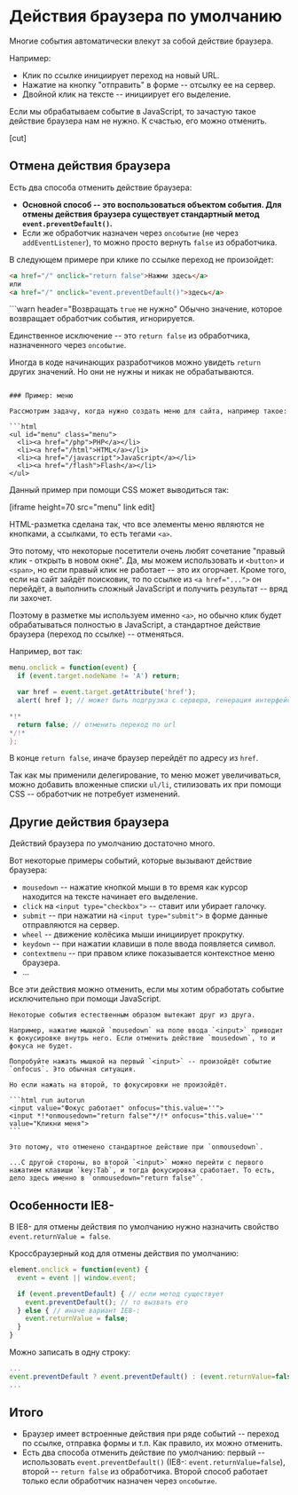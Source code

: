 # Действия браузера по умолчанию

Многие события автоматически влекут за собой действие браузера.

Например:

- Клик по ссылке инициирует переход на новый URL.
- Нажатие на кнопку "отправить" в форме -- отсылку ее на сервер.
- Двойной клик на тексте -- инициирует его выделение.

Если мы обрабатываем событие в JavaScript, то зачастую такое действие браузера нам не нужно. К счастью, его можно отменить.

[cut]

## Отмена действия браузера

Есть два способа отменить действие браузера:

- **Основной способ -- это воспользоваться объектом события. Для отмены действия браузера существует стандартный метод `event.preventDefault()`.**
- Если же обработчик назначен через `onсобытие` (не через `addEventListener`), то можно просто вернуть `false` из обработчика.

В следующем примере при клике по ссылке переход не произойдет:

```html autorun height=60 no-beautify
<a href="/" onclick="return false">Нажми здесь</a>
или
<a href="/" onclick="event.preventDefault()">здесь</a>
```

```warn header="Возвращать `true` не нужно"
Обычно значение, которое возвращает обработчик события, игнорируется.

Единственное исключение -- это `return false` из обработчика, назначенного через `onсобытие`.

Иногда в коде начинающих разработчиков можно увидеть `return` других значений. Но они не нужны и никак не обрабатываются.
```

### Пример: меню

Рассмотрим задачу, когда нужно создать меню для сайта, например такое:

```html
<ul id="menu" class="menu">
  <li><a href="/php">PHP</a></li>
  <li><a href="/html">HTML</a></li>
  <li><a href="/javascript">JavaScript</a></li>
  <li><a href="/flash">Flash</a></li>
</ul>
```

Данный пример при помощи CSS может выводиться так:

[iframe height=70 src="menu" link edit]

HTML-разметка сделана так, что все элементы меню являются не кнопками, а ссылками, то есть тегами `<a>`.

Это потому, что некоторые посетители очень любят сочетание "правый клик - открыть в новом окне".  Да, мы можем использовать и `<button>` и `<span>`, но если правый клик не работает -- это их огорчает. Кроме того, если на сайт зайдёт поисковик, то по ссылке из `<a href="...">` он перейдёт, а выполнить сложный JavaScript и получить результат -- вряд ли захочет.

Поэтому в разметке мы используем именно `<a>`, но обычно клик будет обрабатываться полностью в JavaScript, а стандартное действие браузера (переход по ссылке) -- отменяться.

Например, вот так:

```js
menu.onclick = function(event) {
  if (event.target.nodeName != 'A') return;

  var href = event.target.getAttribute('href');
  alert( href ); // может быть подгрузка с сервера, генерация интерфейса и т.п.

*!*
  return false; // отменить переход по url
*/!*
};
```

В конце `return false`, иначе браузер перейдёт по адресу из `href`.

Так как мы применили делегирование, то меню может увеличиваться, можно добавить вложенные списки `ul/li`, стилизовать их при помощи CSS -- обработчик не потребует изменений.

## Другие действия браузера

Действий браузера по умолчанию достаточно много.

Вот некоторые примеры событий, которые вызывают действие браузера:

- `mousedown` -- нажатие кнопкой мыши в то время как курсор находится на тексте начинает его выделение.
- `click` на `<input type="checkbox">` -- ставит или убирает галочку.
- `submit` -- при нажатии на `<input type="submit">`  в форме данные отправляются на сервер.
- `wheel` -- движение колёсика мыши инициирует прокрутку.
- `keydown` -- при нажатии клавиши в поле ввода появляется символ.
- `contextmenu` -- при правом клике показывается контекстное меню браузера.
- ...

Все эти действия можно отменить, если мы хотим обработать событие исключительно при помощи JavaScript.

````warn header="События могут быть связаны между собой"
Некоторые события естественным образом вытекают друг из друга.

Например, нажатие мышкой `mousedown` на поле ввода `<input>` приводит к фокусировке внутрь него. Если отменить действие `mousedown`, то и фокуса не будет.

Попробуйте нажать мышкой на первый `<input>` -- произойдёт событие `onfocus`. Это обычная ситуация.

Но если нажать на второй, то фокусировки не произойдёт.

```html run autorun
<input value="Фокус работает" onfocus="this.value=''">
<input *!*onmousedown="return false"*/!* onfocus="this.value=''" value="Кликни меня">
```

Это потому, что отменено стандартное действие при `onmousedown`.

...С другой стороны, во второй `<input>` можно перейти с первого нажатием клавиши `key:Tab`, и тогда фокусировка сработает. То есть, дело здесь именно в `onmousedown="return false"`.
````

## Особенности IE8-

В IE8- для отмены действия по умолчанию нужно назначить свойство `event.returnValue = false`.

Кроссбраузерный код для отмены действия по умолчанию:

```js
element.onclick = function(event) {
  event = event || window.event;

  if (event.preventDefault) { // если метод существует
    event.preventDefault(); // то вызвать его
  } else { // иначе вариант IE8-:
    event.returnValue = false;
  }
}
```

Можно записать в одну строку:

```js no-beautify
...
event.preventDefault ? event.preventDefault() : (event.returnValue=false);
...
```

## Итого

- Браузер имеет встроенные действия при ряде событий -- переход по ссылке, отправка формы и т.п. Как правило, их можно отменить.
- Есть два способа отменить действие по умолчанию: первый -- использовать `event.preventDefault()` (IE8-: `event.returnValue=false`), второй -- `return false` из обработчика. Второй способ работает только если обработчик назначен через `onсобытие`.

